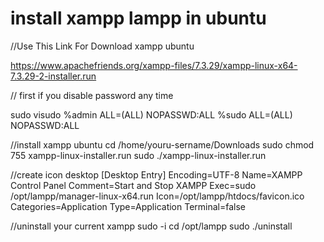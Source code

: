 # install xampp lampp in ubuntu

//Use This Link For Download xampp ubuntu

https://www.apachefriends.org/xampp-files/7.3.29/xampp-linux-x64-7.3.29-2-installer.run

// first if you disable password any time

sudo visudo
	%admin	ALL=(ALL) NOPASSWD:ALL
	%sudo	ALL=(ALL) NOPASSWD:ALL
	

//install xampp ubuntu
	cd /home/youru-sername/Downloads
	sudo chmod 755 xampp-linux-installer.run
	sudo ./xampp-linux-installer.run

//create icon desktop
	[Desktop Entry]
	Encoding=UTF-8
	Name=XAMPP Control Panel
	Comment=Start and Stop XAMPP
	Exec=sudo /opt/lampp/manager-linux-x64.run
	Icon=/opt/lampp/htdocs/favicon.ico
	Categories=Application
	Type=Application
	Terminal=false

//uninstall your current xampp 
	sudo -i
	cd /opt/lampp
	sudo ./uninstall
